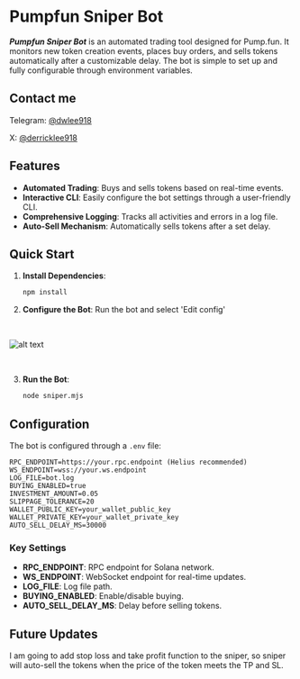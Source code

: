 

# Pumpfun Sniper Bot

***Pumpfun Sniper Bot*** is an automated trading tool designed for Pump.fun. It monitors new token creation events, places buy orders, and sells tokens automatically after a customizable delay. The bot is simple to set up and fully configurable through environment variables.

## Contact me
Telegram: [@dwlee918](https://t.me/@dwlee918)

X: [@derricklee918](https://x.com/derricklee918)

## Features

- **Automated Trading**: Buys and sells tokens based on real-time events.
- **Interactive CLI**: Easily configure the bot settings through a user-friendly CLI.
- **Comprehensive Logging**: Tracks all activities and errors in a log file.
- **Auto-Sell Mechanism**: Automatically sells tokens after a set delay.

## Quick Start

1. **Install Dependencies**:
   ```bash
   npm install
   ```

2. **Configure the Bot**: Run the bot and select 'Edit config'

<br>

![alt text](https://i.imgur.com/pb6TAQ0.png)

<br>

3. **Run the Bot**:
   ```bash
   node sniper.mjs
   ```

## Configuration

The bot is configured through a `.env` file:

```plaintext
RPC_ENDPOINT=https://your.rpc.endpoint (Helius recommended)
WS_ENDPOINT=wss://your.ws.endpoint
LOG_FILE=bot.log
BUYING_ENABLED=true
INVESTMENT_AMOUNT=0.05
SLIPPAGE_TOLERANCE=20
WALLET_PUBLIC_KEY=your_wallet_public_key
WALLET_PRIVATE_KEY=your_wallet_private_key
AUTO_SELL_DELAY_MS=30000
```

### Key Settings

- **RPC_ENDPOINT**: RPC endpoint for Solana network.
- **WS_ENDPOINT**: WebSocket endpoint for real-time updates.
- **LOG_FILE**: Log file path.
- **BUYING_ENABLED**: Enable/disable buying.
- **AUTO_SELL_DELAY_MS**: Delay before selling tokens.

## Future Updates

I am going to add stop loss and take profit function to the sniper, so sniper will auto-sell the tokens when the price of the token meets the TP and SL.




